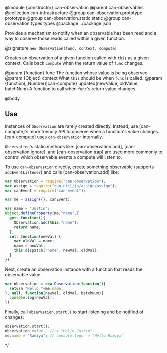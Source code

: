 @module {constructor} can-observation
@parent can-observables
@collection can-infrastructure
@group can-observation.prototype prototype
@group can-observation.static static
@group can-observation.types types
@package ../package.json

Provides a mechanism to notify when an observable has been read and a
way to observe those reads called within a given function.

@signature `new Observation(func, context, compute)`

Creates an observation of a given function called with `this` as
a given context. Calls back `compute` when the return value of `func` changes.

@param {function} func The function whose value is being observed.
@param {Object} context What `this` should be when `func` is called.
@param {function(*,*,Number)|can-compute} updated(newValue, oldValue, batchNum) A function to call when `func`'s return value changes.

@body

## Use

Instances of `Observation` are rarely created directly.  Instead, use [can-compute]'s more friendly API to
observe when a function's value changes. [can-compute] uses `can-observation` internally.

`Observation`'s static methods like: [can-observation.add], [can-observation.ignore], and [can-observation.trap]
are used more commonly to control which observable events a compute will listen to.

To use `can-observation` directly, create something observable (supports `addEventListener`) and
calls [can-observation.add] like:

```js
var Observation = require("can-observation");
var assign = require("can-util/js/assign/assign");
var canEvent = require("can-event");

var me = assign({}, canEvent);

var name = "Justin";
Object.defineProperty(me,"name",{
  get: function(){
    Observation.add(this,"name");
    return name;
  },
  set: function(newVal) {
    var oldVal = name;
    name = newVal;
    this.dispatch("name", newVal, oldVal);
  }
})
```

Next, create an observation instance with a function that reads the observable value:

```js
var observation = new Observation(function(){
  return "Hello "+me.name;
}, null, function(newVal, oldVal, batchNum){
  console.log(newVal);
})
```

Finally, call `observation.start()` to start listening and be notified of changes:

```js
observation.start();
observation.value   //-> "Hello Justin";
me.name = "Ramiya"; // console.logs -> "Hello Ramiya"
```
 */
